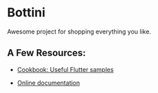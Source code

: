 # Bottini

Awesome project for shopping everything you like.

## A Few Resources:

- [Cookbook: Useful Flutter samples](https://flutter.dev/docs/cookbook)

- [Online documentation](https://flutter.dev/docs)
